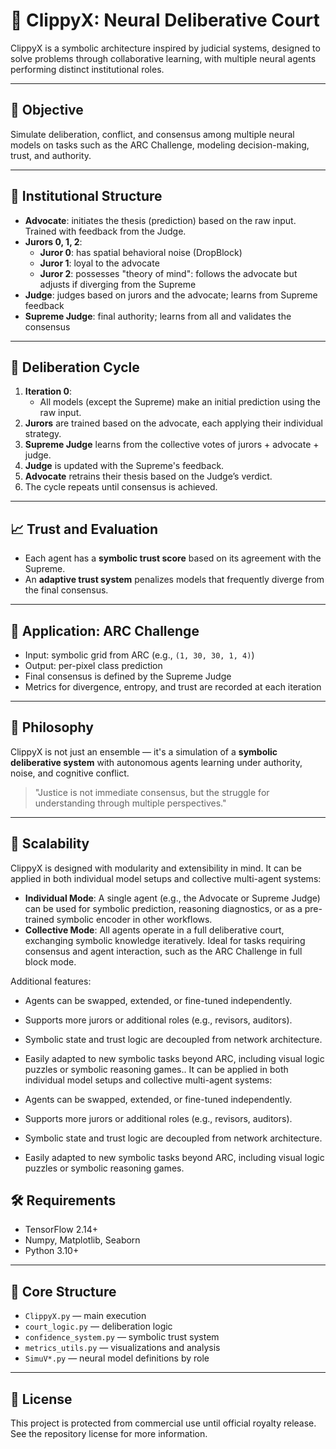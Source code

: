 # 🧠 ClippyX: Neural Deliberative Court

ClippyX is a symbolic architecture inspired by judicial systems, designed to solve problems through collaborative learning, with multiple neural agents performing distinct institutional roles.

---

## 🎯 Objective
Simulate deliberation, conflict, and consensus among multiple neural models on tasks such as the ARC Challenge, modeling decision-making, trust, and authority.

---

## 👥 Institutional Structure

- **Advocate**: initiates the thesis (prediction) based on the raw input. Trained with feedback from the Judge.
- **Jurors 0, 1, 2**:
  - **Juror 0**: has spatial behavioral noise (DropBlock)
  - **Juror 1**: loyal to the advocate
  - **Juror 2**: possesses "theory of mind": follows the advocate but adjusts if diverging from the Supreme
- **Judge**: judges based on jurors and the advocate; learns from Supreme feedback
- **Supreme Judge**: final authority; learns from all and validates the consensus

---

## 🔁 Deliberation Cycle

1. **Iteration 0**:
   - All models (except the Supreme) make an initial prediction using the raw input.
2. **Jurors** are trained based on the advocate, each applying their individual strategy.
3. **Supreme Judge** learns from the collective votes of jurors + advocate + judge.
4. **Judge** is updated with the Supreme's feedback.
5. **Advocate** retrains their thesis based on the Judge’s verdict.
6. The cycle repeats until consensus is achieved.

---

## 📈 Trust and Evaluation
- Each agent has a **symbolic trust score** based on its agreement with the Supreme.
- An **adaptive trust system** penalizes models that frequently diverge from the final consensus.

---

## 🧪 Application: ARC Challenge
- Input: symbolic grid from ARC (e.g., `(1, 30, 30, 1, 4)`)
- Output: per-pixel class prediction
- Final consensus is defined by the Supreme Judge
- Metrics for divergence, entropy, and trust are recorded at each iteration

---

## 🧬 Philosophy
ClippyX is not just an ensemble — it's a simulation of a **symbolic deliberative system** with autonomous agents learning under authority, noise, and cognitive conflict.

> "Justice is not immediate consensus, but the struggle for understanding through multiple perspectives."

---

## 🚀 Scalability

ClippyX is designed with modularity and extensibility in mind. It can be applied in both individual model setups and collective multi-agent systems:

- **Individual Mode**: A single agent (e.g., the Advocate or Supreme Judge) can be used for symbolic prediction, reasoning diagnostics, or as a pre-trained symbolic encoder in other workflows.
- **Collective Mode**: All agents operate in a full deliberative court, exchanging symbolic knowledge iteratively. Ideal for tasks requiring consensus and agent interaction, such as the ARC Challenge in full block mode.

Additional features:
- Agents can be swapped, extended, or fine-tuned independently.
- Supports more jurors or additional roles (e.g., revisors, auditors).
- Symbolic state and trust logic are decoupled from network architecture.
- Easily adapted to new symbolic tasks beyond ARC, including visual logic puzzles or symbolic reasoning games.. It can be applied in both individual model setups and collective multi-agent systems:

- Agents can be swapped, extended, or fine-tuned independently.
- Supports more jurors or additional roles (e.g., revisors, auditors).
- Symbolic state and trust logic are decoupled from network architecture.
- Easily adapted to new symbolic tasks beyond ARC, including visual logic puzzles or symbolic reasoning games.

## 🛠️ Requirements
- TensorFlow 2.14+
- Numpy, Matplotlib, Seaborn
- Python 3.10+

---

## 📁 Core Structure
- `ClippyX.py` — main execution
- `court_logic.py` — deliberation logic
- `confidence_system.py` — symbolic trust system
- `metrics_utils.py` — visualizations and analysis
- `SimuV*.py` — neural model definitions by role

---

## 📜 License
This project is protected from commercial use until official royalty release. See the repository license for more information.
